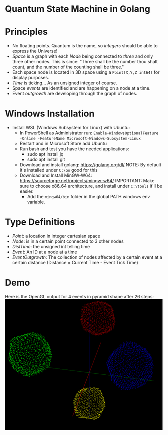 # Quantum State Machine in Golang

# Principles
- No floating points. Quantum is the name, so *integers* should be able to express the Universe!
- *Space* is a graph with each *Node* being connected to *three* and only three other nodes. This is since: "Three shall be the number thou shalt count, and the number of the counting shall be three."
- Each space node is located in 3D space using a `Point(X,Y,Z int64)` for display purposes.
- *Time* is ticking... As an unsigned integer of course.
- Space *events* are identified and are happening on a node at a time.
- Event *outgrowth* are developing through the graph of nodes.

# Windows Installation
- Install WSL (Windows Subsystem for Linux) with Ubuntu:
  - In PowerShell as Administrator run: `Enable-WindowsOptionalFeature -Online -FeatureName Microsoft-Windows-Subsystem-Linux`
  - Restart and in Microsoft Store add Ubuntu
  - Run bash and test you have the needed applications:
    - sudo apt install jq
    - sudo apt install git
  - Download and install golang: https://golang.org/dl/ NOTE: By default it's installed under `C:\Go` good for this
  - Download and Install MinGW-W64: https://sourceforge.net/projects/mingw-w64/ IMPORTANT: Make sure to choose x86_64 architecture, and install under `C:\tools` it\'ll be easier.
    - Add the `mingw64/bin` folder in the global PATH windows env variable.


# Type Definitions

- *Point*: a location in integer cartesian space
- *Node*: is in a certain point connected to 3 other nodes
- *DistTime*: the unsigned int telling time
- *Event*: An ID at a node at a time
- *EventOutgrowth*: The collection of nodes affected by a certain event at a certain distance (Distance = Current Time - Event Tick Time)

# Demo

Here is the OpenGL output for 4 events in pyramid shape after 26 steps:
![](https://github.com/freddy33/qsm-go/raw/master/docs/screenshot1.png)
